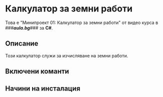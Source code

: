 ﻿# Калкулатор за земни работи
Това е "Минипроект 01: Калкулатор за земни работи" от видео курса в ###***аula.bg***### за **C#**.
## Описание
Този калкулатор служи за изчисляване на земни работи.
## Включени команти

## Начини на инсталация

